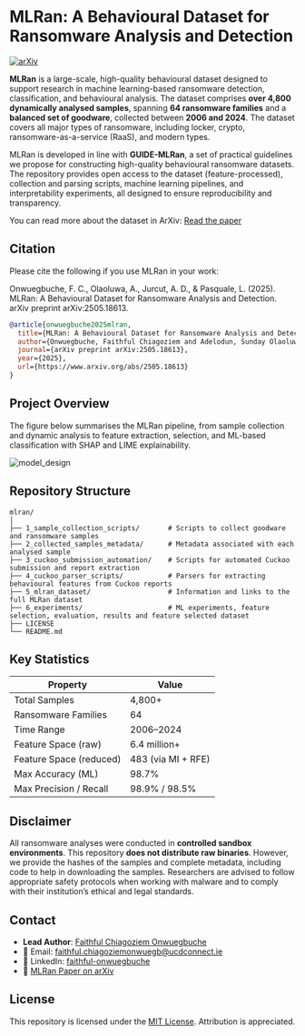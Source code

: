 # MLRan: A Behavioural Dataset for Ransomware Analysis and Detection

[![arXiv](https://img.shields.io/badge/arXiv-2505.18613-b31b1b.svg)](https://arxiv.org/abs/2505.18613)

**MLRan** is a large-scale, high-quality behavioural dataset designed to support research in machine learning-based ransomware detection, classification, and behavioural analysis. The dataset comprises **over 4,800 dynamically analysed samples**, spanning **64 ransomware families** and a **balanced set of goodware**, collected between **2006 and 2024**. The dataset covers all major types of ransomware, including locker, crypto, ransomware-as-a-service (RaaS), and modern types.

MLRan is developed in line with **GUIDE-MLRan**, a set of practical guidelines we propose for constructing high-quality behavioural ransomware datasets. The repository provides open access to the dataset (feature-processed), collection and parsing scripts, machine learning pipelines, and interpretability experiments, all designed to ensure reproducibility and transparency.

You can read more about the dataset in ArXiv: [Read the paper](https://arxiv.org/abs/2505.18613)

## Citation

Please cite the following if you use MLRan in your work:

Onwuegbuche, F. C., Olaoluwa, A., Jurcut, A. D., & Pasquale, L. (2025). MLRan: A Behavioural Dataset for Ransomware Analysis and Detection. arXiv preprint arXiv:2505.18613.

```bibtex
@article{onwuegbuche2025mlran,
  title={MLRan: A Behavioural Dataset for Ransomware Analysis and Detection},
  author={Onwuegbuche, Faithful Chiagoziem and Adelodun, Sunday Olaoluwa and Jurcut, Anca Delia and Pasquale, Liliana},
  journal={arXiv preprint arXiv:2505.18613},
  year={2025},
  url={https://www.arxiv.org/abs/2505.18613}
}
```

## Project Overview
The figure below summarises the MLRan pipeline, from sample collection and dynamic analysis to feature extraction, selection, and ML-based classification with SHAP and LIME explainability.

![model_design](https://github.com/user-attachments/assets/cb17acf3-5c2f-4d75-8dfc-771b35eaa523)


## Repository Structure

```
mlran/
│
├── 1_sample_collection_scripts/       # Scripts to collect goodware and ransomware samples
├── 2_collected_samples_metadata/      # Metadata associated with each analysed sample
├── 3_cuckoo_submission_automation/    # Scripts for automated Cuckoo submission and report extraction
├── 4_cuckoo_parser_scripts/           # Parsers for extracting behavioural features from Cuckoo reports
├── 5_mlran_dataset/                   # Information and links to the full MLRan dataset
├── 6_experiments/                     # ML experiments, feature selection, evaluation, results and feature selected dataset
├── LICENSE
└── README.md
```

## Key Statistics

| Property                     | Value              |
| ---------------------------- | ------------------ |
| Total Samples                | 4,800+             |
| Ransomware Families          | 64                 |
| Time Range                   | 2006–2024          |
| Feature Space (raw)          | 6.4 million+       |
| Feature Space (reduced)      | 483 (via MI + RFE) |
| Max Accuracy (ML)            | 98.7%              |
| Max Precision / Recall       | 98.9% / 98.5%      |

## Disclaimer

All ransomware analyses were conducted in **controlled sandbox environments**. This repository **does not distribute raw binaries**. However, we provide the hashes of the samples and complete metadata, including code to help in downloading the samples. Researchers are advised to follow appropriate safety protocols when working with malware and to comply with their institution’s ethical and legal standards.

## Contact

- **Lead Author**: [Faithful Chiagoziem Onwuegbuche](https://github.com/faithfulco)  
- 📧 Email: [faithful.chiagoziemonwuegb@ucdconnect.ie](mailto:faithful.chiagoziemonwuegb@ucdconnect.ie)  
- 🔗 LinkedIn: [faithful-onwuegbuche](https://www.linkedin.com/in/faithful-onwuegbuche/)  
- 📄 [MLRan Paper on arXiv](https://arxiv.org/abs/2505.18613)
 


## License

This repository is licensed under the [MIT License](LICENSE). Attribution is appreciated.
